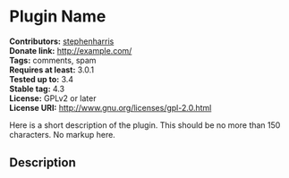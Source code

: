 # Plugin Name #
**Contributors:** [stephenharris](https://profiles.wordpress.org/stephenharris/)  
**Donate link:** http://example.com/       
**Tags:** comments, spam        
**Requires at least:** 3.0.1       
**Tested up to:** 3.4       
**Stable tag:** 4.3       
**License:** GPLv2 or later       
**License URI:** http://www.gnu.org/licenses/gpl-2.0.html       

Here is a short description of the plugin.  This should be no more than 150 characters.  No markup here.

## Description ##

